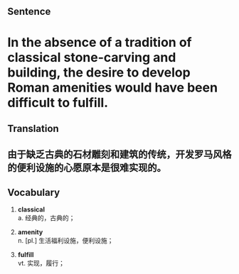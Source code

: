 ## Sentence

<h1>In the absence of a tradition of classical stone-carving and building, the desire to develop Roman amenities would have been difficult to fulfill.</h1>

## Translation

<h2>由于缺乏古典的石材雕刻和建筑的传统，开发罗马风格的便利设施的心愿原本是很难实现的。</h2>


## Vocabulary   

1. **classical**   
a. 经典的，古典的；    

2. **amenity**     
n. [pl.] 生活福利设施，便利设施；     

3. **fulfill**     
vt. 实现，履行；     


